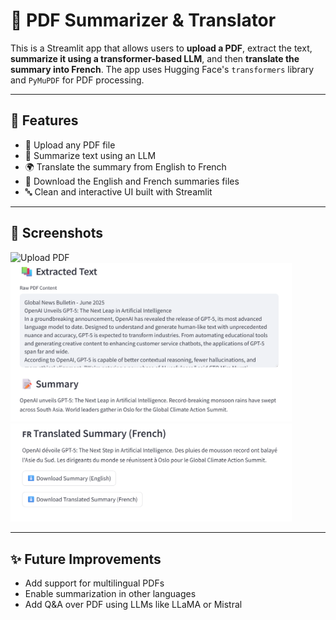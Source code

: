 # 📄 PDF Summarizer & Translator

This is a Streamlit app that allows users to **upload a PDF**, extract the text, **summarize it using a transformer-based LLM**, and then **translate the summary into French**. The app uses Hugging Face's `transformers` library and `PyMuPDF` for PDF processing.

---

## 🚀 Features

* 📄 Upload any PDF file
* 🧠 Summarize text using an LLM 
* 🌍 Translate the summary from English to French
* 📅 Download the English and French summaries files
* 🔤 Clean and interactive UI built with Streamlit

---


## 📸 Screenshots

<img src="assets/img.png" alt="Upload PDF" width="450"/>
<img src="assets/img2.png" alt="Summary Output" width="450"/>
<img src="assets/img3.png" alt="Translation" width="450"/>

---

## ✨ Future Improvements

* Add support for multilingual PDFs
* Enable summarization in other languages
* Add Q\&A over PDF using LLMs like LLaMA or Mistral



